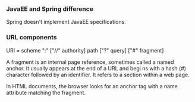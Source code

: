 ### JavaEE and Spring difference
Spring doesn't implement JavaEE specifications.      

### URL components
URI = scheme ":" ["//" authority] path ["?" query] ["#" fragment]

A fragment is an internal page reference, sometimes called a named anchor. It usually appears at the end of a URL and begi ns with a hash (#) character followed by an identifier. It refers to a section within a web page.

In HTML documents, the browser looks for an anchor tag with a name attribute matching the fragment.
